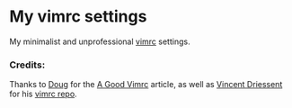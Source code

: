 # My vimrc settings

My minimalist and unprofessional [vimrc](http://vim.wikia.com/wiki/Open_vimrc_file) settings.

### Credits:

Thanks to [Doug](https://dougblack.io/about.html) for the [A Good Vimrc](https://dougblack.io/words/a-good-vimrc.html) article, as well as [Vincent Driessent](http://nvie.com/about/) for his [vimrc repo](https://github.com/nvie/vimrc.git).
